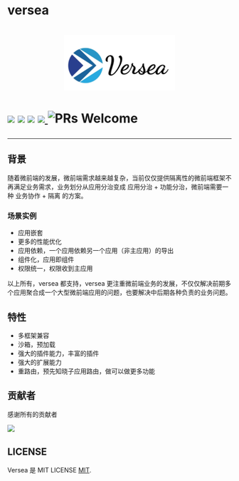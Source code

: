 # versea

<p align="center">
  <h1 align="center">
    <img width="250" src="./logo.png">
  <h1>
  <img src="https://img.shields.io/npm/dt/@versea/antd"/>
  <img src="https://img.shields.io/npm/dm/@versea/core"/>
  <a href="https://www.npmjs.com/package/@versea/core"><img src="https://img.shields.io/npm/v/@versea/core.svg"></a>
  <a href="https://app.codecov.io/gh/versea/versea">
    <img src="https://codecov.io/gh/versea/versea/branch/main/graph/badge.svg"/>
  </a>
  <img alt="PRs Welcome" src="https://img.shields.io/badge/PRs-welcome-brightgreen.svg"/>
</p>

---

## 背景

随着微前端的发展，微前端需求越来越复杂，当前仅仅提供隔离性的微前端框架不再满足业务需求，业务划分从应用分治变成 应用分治 + 功能分治，微前端需要一种 业务协作 + 隔离 的方案。

### 场景实例
- 应用嵌套
- 更多的性能优化
- 应用依赖，一个应用依赖另一个应用（非主应用）的导出
- 组件化，应用即组件
- 权限统一，权限收到主应用

以上所有，versea 都支持，versea 更注重微前端业务的发展，不仅仅解决前期多个应用聚合成一个大型微前端应用的问题，也要解决中后期各种负责的业务问题。

## 特性

- 多框架兼容
- 沙箱，预加载
- 强大的插件能力，丰富的插件
- 强大的扩展能力
- 重路由，预先知晓子应用路由，做可以做更多功能

## 贡献者

感谢所有的贡献者

<a href="https://github.com/versea/versea/graphs/contributors"><img src="https://contrib.rocks/image?repo=versea/versea" /></a>

## LICENSE

Versea 是 MIT LICENSE [MIT](https://github.com/versea/versea/blob/main/LICENSE).
